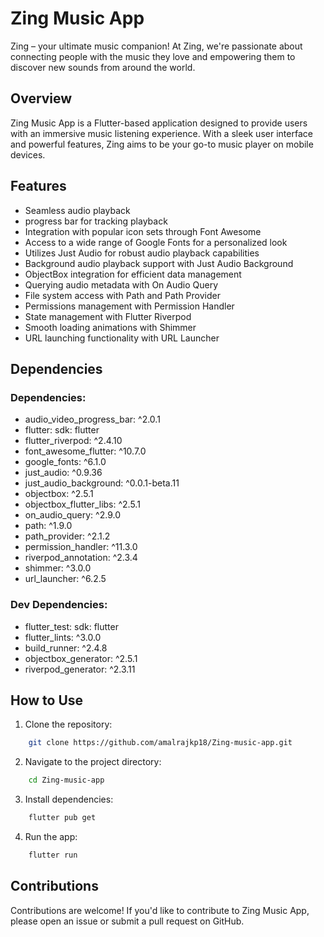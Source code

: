 # Zing Music App

Zing – your ultimate music companion! At Zing, we're passionate about connecting people with the music they love and empowering them to discover new sounds from around the world.

## Overview

Zing Music App is a Flutter-based application designed to provide users with an immersive music listening experience. With a sleek user interface and powerful features, Zing aims to be your go-to music player on mobile devices.

## Features

- Seamless audio  playback
- progress bar for tracking playback
- Integration with popular icon sets through Font Awesome
- Access to a wide range of Google Fonts for a personalized look
- Utilizes Just Audio for robust audio playback capabilities
- Background audio playback support with Just Audio Background
- ObjectBox integration for efficient data management 
- Querying audio metadata with On Audio Query
- File system access with Path and Path Provider
- Permissions management with Permission Handler
- State management with Flutter Riverpod
- Smooth loading animations with Shimmer
- URL launching functionality with URL Launcher

## Dependencies

### Dependencies:
- audio_video_progress_bar: ^2.0.1
- flutter: sdk: flutter
- flutter_riverpod: ^2.4.10
- font_awesome_flutter: ^10.7.0
- google_fonts: ^6.1.0
- just_audio: ^0.9.36
- just_audio_background: ^0.0.1-beta.11
- objectbox: ^2.5.1
- objectbox_flutter_libs: ^2.5.1
- on_audio_query: ^2.9.0
- path: ^1.9.0
- path_provider: ^2.1.2
- permission_handler: ^11.3.0
- riverpod_annotation: ^2.3.4
- shimmer: ^3.0.0
- url_launcher: ^6.2.5

### Dev Dependencies:
- flutter_test: sdk: flutter
- flutter_lints: ^3.0.0
- build_runner: ^2.4.8
- objectbox_generator: ^2.5.1
- riverpod_generator: ^2.3.11

## How to Use

1. Clone the repository:
```bash 
    git clone https://github.com/amalrajkp18/Zing-music-app.git
```
2. Navigate to the project directory: 
```bash 
    cd Zing-music-app
```
3. Install dependencies: 
```bash 
    flutter pub get
```
4. Run the app: 
```bash
    flutter run
```

## Contributions

Contributions are welcome! If you'd like to contribute to Zing Music App, please open an issue or submit a pull request on GitHub.

